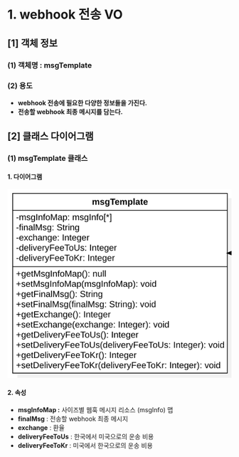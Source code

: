 # 1.  webhook 전송 VO

## \[1] 객체 정보

### (1) 객체명 : msgTemplate

### (2) 용도

* **webhook 전송에 필요한 다양한 정보들을 가진다.**
* **전송할 webhook 최종 메시지를 담는다.**

## \[2] 클래스 다이어그램

### (1) msgTemplate 클래스

#### 1. 다이어그램&#x20;

![](<../../../../.gitbook/assets/image (5).png>)

#### 2. 속성

* **msgInfoMap :** 사이즈별 웹훅 메시지 리소스 (msgInfo) 맵
* **finalMsg** : 전송할 webhook 최종 메시지
* **exchange** : 환율
* **deliveryFeeToUs** : 한국에서 미국으로의 운송 비용
* **deliveryFeeToKr** : 미국에서 한국으로의 운송 비용
